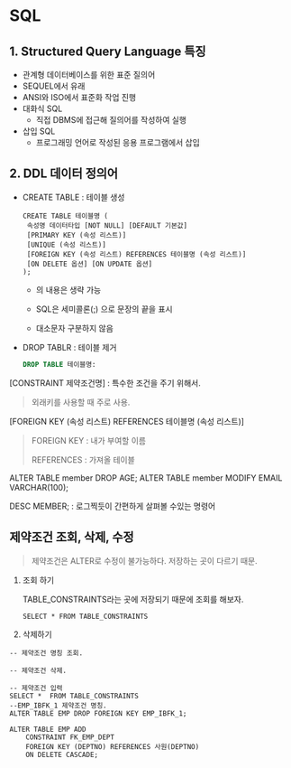 # SQL



## 1. Structured Query Language 특징

- 관계형 데이터베이스를 위한 표준 질의어
- SEQUEL에서 유래
- ANSI와 ISO에서 표준화 작업 진행
- 대화식 SQL
  - 직접 DBMS에 접근해 질의어를 작성하여 실행
- 삽입 SQL
  - 프로그래밍 언어로 작성된 응용 프로그램에서 삽입





## 2. DDL 데이터 정의어

- CREATE TABLE : 테이블 생성 

  ```mysql
  CREATE TABLE 테이블명 (
   속성명 데이터타입 [NOT NULL] [DEFAULT 기본값]
   [PRIMARY KEY (속성 리스트)]
   [UNIQUE (속성 리스트)]
   [FOREIGN KEY (속성 리스트) REFERENCES 테이블명 (속성 리스트)]
   [ON DELETE 옵션] [ON UPDATE 옵션]
  );
  ```

  - 의 내용은 생략 가능 

  - SQL은 세미콜론(;) 으로 문장의 끝을 표시

  - 대소문자 구분하지 않음

- DROP TABLR : 테이블 제거

  ```SQL
  DROP TABLE 테이블명:
  ```



 [CONSTRAINT 제약조건명] : 특수한 조건을 주기 위해서. 

> 외래키를 사용할 때 주로 사용.

[FOREIGN KEY (속성 리스트) REFERENCES 테이블명 (속성 리스트)]

> FOREIGN KEY  : 내가 부여할 이름 
>
> REFERENCES : 가져올 테이블 





ALTER TABLE member
	DROP AGE;
ALTER TABLE member
	MODIFY EMAIL VARCHAR(100);
	
DESC MEMBER;  : 로그찍듯이 간편하게 살펴볼 수있는 명령어





## 제약조건 조회, 삭제, 수정

> 제약조건은 ALTER로 수정이 불가능하다. 저장하는 곳이 다르기 때문. 



1. 조회 하기 

   TABLE_CONSTRAINTS라는 곳에 저장되기 때문에 조회를 해보자. 

   `SELECT * FROM TABLE_CONSTRAINTS`



2. 삭제하기 

   



```
-- 제약조건 명칭 조회.

-- 제약조건 삭제.

-- 제약조건 입력
SELECT *  FROM TABLE_CONSTRAINTS
--EMP_IBFK_1 제약조건 명칭.
ALTER TABLE EMP DROP FOREIGN KEY EMP_IBFK_1;

ALTER TABLE EMP ADD 
	CONSTRAINT FK_EMP_DEPT
	FOREIGN KEY (DEPTNO) REFERENCES 사원(DEPTNO)
	ON DELETE CASCADE;
	
```

